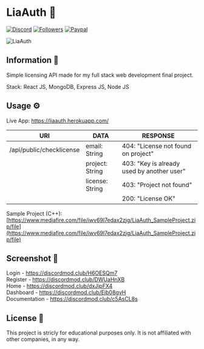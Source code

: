 # LiaAuth 🎉️

[![Discord](https://img.shields.io/badge/Author%20By-Typedef%202604-green?label=DISCORD&labelColor=black&logo=Discord&logoColor=FFFFFF&color=DE332B&style=for-the-badge)](https://discord.com/users/746865227471257702) [![Followers](https://img.shields.io/github/followers/stephenasuncionDEV?color=DE332B&labelColor=black&style=for-the-badge)](https://github.com/stephenasuncionDEV/) [![Paypal](https://img.shields.io/badge/Paypal-Thanks-orange?color=DE332B&label=Paypal&labelColor=black&style=for-the-badge)](https://paypal.me/StebXadmin?country.x=CA&locale.x=en_US)

![LiaAuth](https://cdn.upload.systems/uploads/BHKRS5AZ.png)

## Information 📜

Simple licensing API made for my full stack web development final project.

Stack: React JS, MongoDB, Express JS, Node JS

## Usage ⚙️

Live App: https://liaauth.herokuapp.com/


| URI | DATA | RESPONSE |
| - | - | - |
| /api/public/checklicense | email: String | 404: "License not found on project" |
|   | project: String | 403: "Key is already used by another user" |
|   | license: String | 403: "Project not found" |
|   |   | 200: "License OK" |

Sample Project (C++): [https://www.mediafire.com/file/iwv69l7edax2zjg/LiaAuth_SampleProject.zip/file](https://www.mediafire.com/file/iwv69l7edax2zjg/LiaAuth_SampleProject.zip/file)

## Screenshot 📸

Login - https://discordmod.club/H6OESQm7<br />
Register - https://discordmod.club/DWUaHnXB <br />
Home - https://discordmod.club/dxJipFX4 <br />
Dashboard - https://discordmod.club/Ejb08gvH <br />
Documentation - https://discordmod.club/c5AsCL8s <br />

## License 🚀️

This project is stricly for educational purposes only. It is not affiliated with other companies, in any way.

